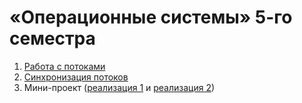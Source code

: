 # «Операционные системы» 5-го семестра

1. [Работа с потоками](threads)
2. [Синхронизация потоков](synchronization)
3. Мини-проект ([реализация 1](https://github.com/llirik42/Caching-HTTP-Proxy) и [реализация 2](https://github.com/llirik42/Cool-Caching-HTTP-Proxy))
